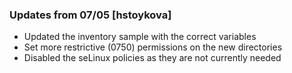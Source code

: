 ### Updates from 07/05  [hstoykova]
- Updated the inventory sample with the correct variables
- Set more restrictive (0750) permissions on the new directories
- Disabled the seLinux policies as they are not currently needed
